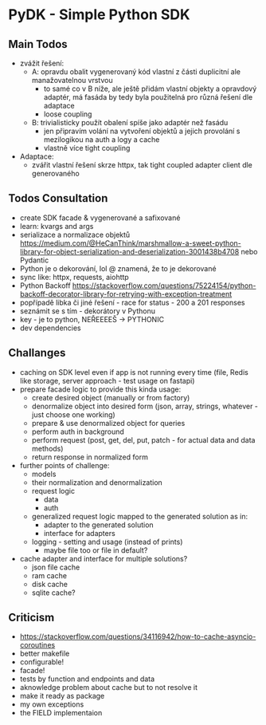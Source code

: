 # PyDK - Simple Python SDK

## Main Todos

- zvážit řešení:
    - A: opravdu obalit vygenerovaný kód vlastní z části duplicitní ale manažovatelnou vrstvou
        - to samé co v B níže, ale ještě přidám vlastní objekty a opravdový adaptér, má fasáda by tedy byla použitelná
          pro různá řešení dle adaptace
        - loose coupling
    - B: trivialisticky použít obalení spíše jako adaptér než fasádu
        - jen připravím volání na vytvoření objektů a jejich provolání s mezilogikou na auth a logy a cache
        - vlastně více tight coupling
- Adaptace:
    - zvářit vlastní řešení skrze httpx, tak tight coupled adapter client dle generovaného

## Todos Consultation

- create SDK facade & vygenerované a safixované
- learn: kvargs and args
- serializace a normalizace
  objektů https://medium.com/@HeCanThink/marshmallow-a-sweet-python-library-for-object-serialization-and-deserialization-3001438b4708
  nebo Pydantic
- Python je o dekorování, lol @ znamená, že to je dekorované
- sync like: httpx, requests, aiohttp
- Python
  Backoff https://stackoverflow.com/questions/75224154/python-backoff-decorator-library-for-retrying-with-exception-treatment
- popřípadě libka či jiné řešení - race for status - 200 a 201 responses
- seznámit se s tím - dekorátory v Pythonu
- key - je to python, NEŘEEEEŠ -> PYTHONIC
- dev dependencies

## Challanges

- caching on SDK level even if app is not running every time (file, Redis like storage, server approach - test usage on
  fastapi)
- prepare facade logic to provide this kinda usage:
    - create desired object (manually or from factory)
    - denormalize object into desired form (json, array, strings, whatever - just choose one working)
    - prepare & use denormalized object for queries
    - perform auth in background
    - perform request (post, get, del, put, patch - for actual data and data methods)
    - return response in normalized form
- further points of challenge:
    - models
    - their normalization and denormalization
    - request logic
        - data
        - auth
    - generalized request logic mapped to the generated solution as in:
        - adapter to the generated solution
        - interface for adapters
    - logging - setting and usage (instead of prints)
        - maybe file too or file in default?
- cache adapter and interface for multiple solutions?
  - json file cache
  - ram cache
  - disk cache
  - sqlite cache?

## Criticism

- https://stackoverflow.com/questions/34116942/how-to-cache-asyncio-coroutines
- better makefile
- configurable!
- facade!
- tests by function and endpoints and data
- aknowledge problem about cache but to not resolve it
- make it ready as package
- my own exceptions
- the FIELD implementaion